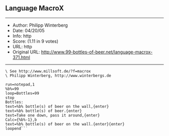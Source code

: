 
## Language MacroX ##
---
- Author: Philipp Winterberg
- Date: 04/20/05
- Info: http
- Score:  (1.11 in 9 votes)
- URL: http
- Original URL: http://www.99-bottles-of-beer.net/language-macrox-371.html
---

```\ MacroX version of 99 Bottles of beer (Bottles.mcx)
\ See http://www.millsoft.de/?f=macrox
\ Philipp Winterberg, http://www.winterbergs.de

run=notepad,1
%b%=99
loop=Bottles=99
stop
Bottles:
text=%b% bottle(s) of beer on the wall,{enter}
text=%b% bottle(s) of beer.{enter}
text=Take one down, pass it around,{enter}
Calc={%b%-1},b
text=%b% bottle(s) of beer on the wall.{enter}{enter}
loopend```